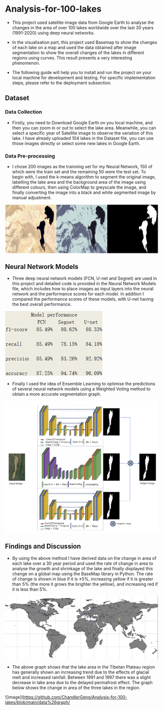 # Analysis-for-100-lakes
* This project used satellite image data from Google Earth to analyse the changes in the area of over 100 lakes worldwide over the last 30 years (1991-2020) using deep neural networks.

* In the visualisation part, this project used Basemap to show the changes of each lake on a map and used the data obtained after image segmentation to show the overall changes of the lakes in different regions using curves. This result presents a very interesting phenomenon.

* The following guide will help you to install and run the project on your local machine for development and testing. For specific implementation steps, please refer to the deployment subsection.

## Dataset

### Data Collection
* Firstly, you need to Download Google Earth on you local machine, and then you can zoom in or out to select the lake area. Meanwhile, you can select a specific year of Satellite image to observe the variation of this lake. I have already uploaded 104 lakes in the Dataset file, you can use those images directly or select some new lakes in Google Earth.

### Data Pre-processing
* I chose 200 images as the trainning set for my Neural Network, 150 of which were the train set and the remaining 50 were the test set. To begin with, I used the k-means algorithm to segment the original image, labelling the lake area and the background area of the image using different colours, then using ColorMap to greyscale the image, and finally converting the image into a black and white segmented image by manual adjustment. 

![image](https://github.com/ChandlerGeng/Analysis-for-100-lakes/blob/main/data%26graph/Fig1.png)

## Neural Network Models
* Three deep neural network models (FCN, U-net and Segnet) are used in this project and detailed code is provided in the Neural Network Models file, which includes how to place images as input layers into the neural network and the performance scores for each model. In addition I compared the performance scores of these models, with U-net having the best overall performance.

![image](https://github.com/ChandlerGeng/Analysis-for-100-lakes/blob/main/data%26graph/model-performance.png)

* Finally I used the idea of Ensemble Learning to optimise the predictions of several neural network models using a Weighted Voting method to obtain a more accurate segmentation graph.

![image](https://github.com/ChandlerGeng/Analysis-for-100-lakes/blob/main/data%26graph/ensemble-new.png)

## Findings and Discussion
* By using the above method I have derived data on the change in area of each lake over a 30 year period and used the rate of change in area to analyse the growth and shrinkage of the lake and finally displayed this change on a global map using the BaseMap library in Python. The rate of change is shown in blue if it is ±5%, increasing yellow if it is greater than 5% (the more it grows the brighter the yellow), and increasing red if it is less than 5%.

![image](https://github.com/ChandlerGeng/Analysis-for-100-lakes/blob/main/data%26graph/world_variation.png)

* The above graph shows that the lake area in the Tibetan Plateau region has generally shown an increasing trend due to the effects of glacial melt and increased rainfall. Between 1991 and 1997 there was a slight decrease in lake area due to the delayed permafrost effect. The graph below shows the change in area of the three lakes in the region.

![image](https://github.com/ChandlerGeng/Analysis-for-100-lakes/blob/main/data%26graph/
